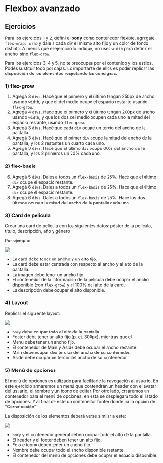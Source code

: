 # Flexbox avanzado

## Ejercicios

Para los ejercicios 1 y 2, definí el **body** como contenedor flexible, agregale `flex-wrap: wrap` y dale a cada div el mismo alto fijo y un color de fondo distinto. A menos que el ejercicio lo indique, no uses `width` para definir el ancho, sino `flex-grow`.  

Para los ejercicios 3, 4 y 5, no te preocupes por el contenido y los estilos. Podés sustituir todo por cajas. Lo importante de ellos es poder replicar las disposición de los elementos respetando las consignas.

### 1) flex-grow

1. Agregá 3 `divs`. Hacé que el primero y el último tengan 250px de ancho usando `width`, y que el del medio ocupe el espacio restante usando `flex-grow`.
2. Agregá 4 `divs`. Hacé que el primero y el último tengan 200px de ancho usando `width`, y que los dos del medio ocupen cada uno la mitad del espacio restante, usando `flex-grow`.
3. Agregá 3 `divs`. Hacé que cada `div` ocupe un tercio del ancho de la pantalla.
4. Agregá 3 `divs`. Hacé que el primer `div` ocupe la mitad del ancho de la pantalla, y los 2 restantes un cuarto cada uno.
5. Agregá 3 `divs`. Hacé que el último `div` ocupe 60% del ancho de la pantalla, y los 2 primeros un 20% cada uno.

### 2) flex-basis

6. Agregá 5 `divs`. Dales a todos un `flex-basis` de 25%. Hacé que el último `div` ocupe el espacio restante.
7. Agregá 6 `divs`. Dales a todos un `flex-basis` de 25%. Hacé que el último `div` ocupe el espacio restante.
8. Agregá 6 `divs`. Dales a todos un `flex-basis` de 25%. Hacé los dos últimos ocupen la mitad del ancho de la pantalla cada uno.

### 3) Card de película

Crear una card de película con los siguientes datos: póster de la película, título, descripción, año y género

Por ejemplo:

![](https://i.ibb.co/z6hKMWp/Screen-Shot-2020-08-28-at-17-10-56.png)

- La card debe tener un ancho y un alto fijo.
- La card debe estar centrada con respecto al ancho y al alto de la pantalla.
- La imagen debe tener un ancho fijo.
- El contenedor de la información de la película debe ocupar el ancho disponible (con `flex-grow`) y el 100% del alto de la card.
- La descripción debe ocupar el alto disponible.

### 4) Layout

Replicar el siguiente layout:

![](https://i.ibb.co/0f0dzc8/Screen-Shot-2020-08-28-at-17-03-28.png)

- `body` debe ocupar todo el alto de la pantalla.
- Footer debe tener un alto fijo (p. ej. 300px), mientras que el 
- Menu debe tener un ancho fijo.
- El contenedor de Main y Aside debe ocupar el ancho restante.
- Main debe ocupar dos tercios del ancho de su contenedor.
- Aside debe ocupar un tercio del ancho de su contenedor.

### 5) Menú de opciones

El menú de opciones es utilizado para facilitarle la navegación al usuario. En este ejercicio armaremos un menú que contendrán un header con el avatar del usuario, el nombre y un icono de editar. Por otro lado, crearemos un contenedor para el menú de opciones, en esta se desplegará todo el listado de opciones. Y al final de este un contenedor footer donde irá la opción de “Cerrar sesión”.

La disposición de los elementos deberá verse similar a este:

![](https://i.ibb.co/y89xx8K/Screen-Shot-2020-08-28-at-17-40-59.png)

- `body` y el contenedor general deben ocupar todo el alto de la pantalla.
- El header y el footer deben tener un alto fijo. 
- Foto e Icono deben tener un ancho fijo.
- Nombre debe ocupar todo el ancho disponible restante.
- El contenedor del menú de opciones debe ocupar el espacio disponible.


